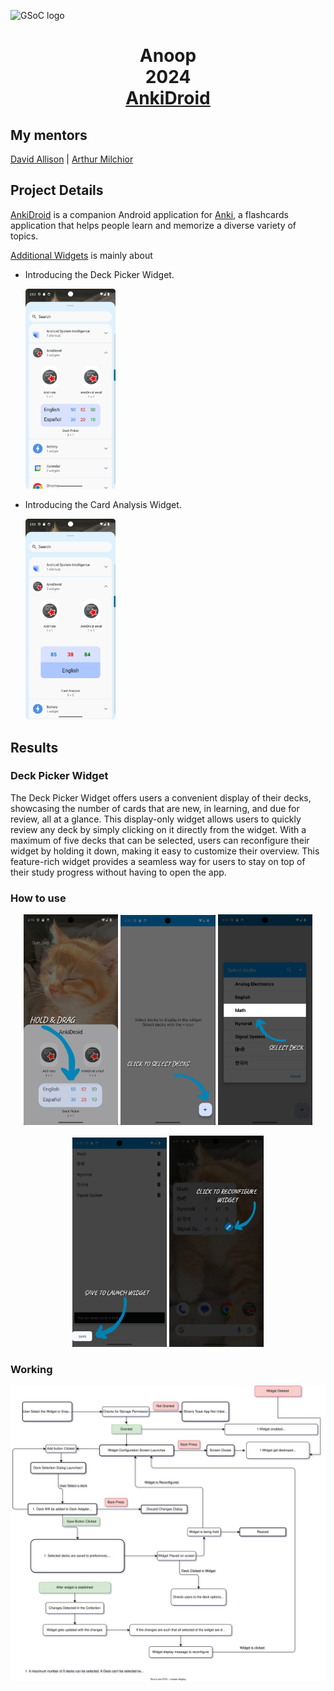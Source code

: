 ![GSoC logo](https://developers.google.com/open-source/gsoc/resources/downloads/GSoC-logo-horizontal.svg)

<h1 align="center">Anoop<br>2024 <br> 
  <a href="[AnkiDroid](https://github.com/ankidroid/Anki-Android)">AnkiDroid</a> </h1>

## My mentors
[David Allison](https://github.com/david-allison) | [Arthur Milchior](https://github.com/Arthur-Milchior)

## Project Details

[AnkiDroid](https://github.com/ankidroid/Anki-Android) is a companion Android application for [Anki](https://github.com/ankitects/anki), a 
flashcards application that helps people learn and memorize a diverse variety of topics. 

[Additional Widgets](https://summerofcode.withgoogle.com/programs/2024/projects/w1n3pqnM) is mainly about
* Introducing the Deck Picker Widget.
  <p align="left">
    <img alt="" src="files/DeckPicker.png" width="30%" height="30%">
  </p>
* Introducing the Card Analysis Widget.
    <p align="left">
    <img alt="" src="files/CardAnalysis.png" width="30%" height="30%">
    </p>

## Results

### Deck Picker Widget
The Deck Picker Widget offers users a convenient display of their decks, showcasing the number of cards that are new, in learning, and due for review, all at a glance. 
This display-only widget allows users to quickly review any deck by simply clicking on it directly from the widget. With a maximum of five decks that can be selected, 
users can reconfigure their widget by holding it down, making it easy to customize their overview. This feature-rich widget provides a seamless way for users to stay
on top of their study progress without having to open the app.

### How to use
<p align="center">
    <img alt="" src="files/D1.png" width="30%" height="30%">   
    <img alt="" src="files/D2.png" width="30%" height="30%">
    <img alt="" src="files/D3.png" width="30%" height="30%">
</p>

<p align="center">
    <img alt="" src="files/D4.png" width="30%" height="30%">
    <img alt="" src="files/D5.png" width="30%" height="30%">
</p>

### Working
<p align="center">
    <img alt="" src="files/DLL.svg" width="100%" height="100%">
</p>
